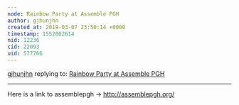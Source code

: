 ```yaml
---
node: Rainbow Party at Assemble PGH
author: gjhunjhn
created_at: 2019-03-07 23:50:14 +0000
timestamp: 1552002614
nid: 12236
cid: 22093
uid: 577766
---
```




[gjhunjhn](../profile/gjhunjhn) replying to: [Rainbow Party at Assemble PGH](../notes/ephemeralwaves/09-22-2015/rainbow-party-at-assemble-pgh)

----
 Here is a link to assemblepgh -> http://assemblepgh.org/